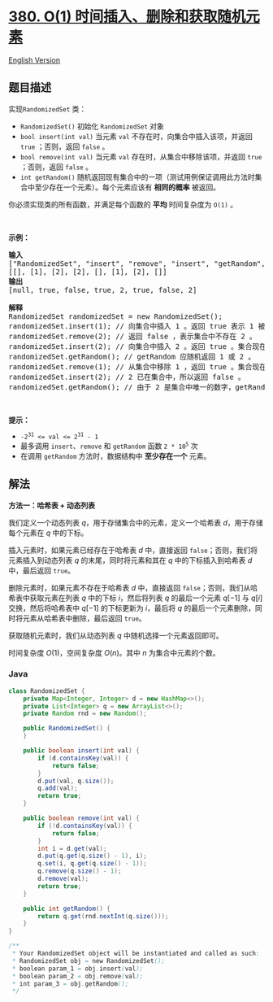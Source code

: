# [380. O(1) 时间插入、删除和获取随机元素](https://leetcode.cn/problems/insert-delete-getrandom-o1)

[English Version](/solution/0300-0399/0380.Insert%20Delete%20GetRandom%20O%281%29/README_EN.md)

## 题目描述

<p>实现<code>RandomizedSet</code> 类：</p>

<div class="original__bRMd">
<div>
<ul>
	<li><code>RandomizedSet()</code> 初始化 <code>RandomizedSet</code> 对象</li>
	<li><code>bool insert(int val)</code> 当元素 <code>val</code> 不存在时，向集合中插入该项，并返回 <code>true</code> ；否则，返回 <code>false</code> 。</li>
	<li><code>bool remove(int val)</code> 当元素 <code>val</code> 存在时，从集合中移除该项，并返回 <code>true</code> ；否则，返回 <code>false</code> 。</li>
	<li><code>int getRandom()</code> 随机返回现有集合中的一项（测试用例保证调用此方法时集合中至少存在一个元素）。每个元素应该有 <strong>相同的概率</strong> 被返回。</li>
</ul>

<p>你必须实现类的所有函数，并满足每个函数的 <strong>平均</strong> 时间复杂度为 <code>O(1)</code> 。</p>

<p>&nbsp;</p>

<p><strong>示例：</strong></p>

<pre>
<strong>输入</strong>
["RandomizedSet", "insert", "remove", "insert", "getRandom", "remove", "insert", "getRandom"]
[[], [1], [2], [2], [], [1], [2], []]
<strong>输出</strong>
[null, true, false, true, 2, true, false, 2]

<strong>解释</strong>
RandomizedSet randomizedSet = new RandomizedSet();
randomizedSet.insert(1); // 向集合中插入 1 。返回 true 表示 1 被成功地插入。
randomizedSet.remove(2); // 返回 false ，表示集合中不存在 2 。
randomizedSet.insert(2); // 向集合中插入 2 。返回 true 。集合现在包含 [1,2] 。
randomizedSet.getRandom(); // getRandom 应随机返回 1 或 2 。
randomizedSet.remove(1); // 从集合中移除 1 ，返回 true 。集合现在包含 [2] 。
randomizedSet.insert(2); // 2 已在集合中，所以返回 false 。
randomizedSet.getRandom(); // 由于 2 是集合中唯一的数字，getRandom 总是返回 2 。
</pre>

<p>&nbsp;</p>

<p><strong>提示：</strong></p>

<ul>
	<li><code>-2<sup>31</sup> &lt;= val &lt;= 2<sup>31</sup> - 1</code></li>
	<li>最多调用 <code>insert</code>、<code>remove</code> 和 <code>getRandom</code> 函数 <code>2 *&nbsp;</code><code>10<sup>5</sup></code> 次</li>
	<li>在调用 <code>getRandom</code> 方法时，数据结构中 <strong>至少存在一个</strong> 元素。</li>
</ul>
</div>
</div>

## 解法

**方法一：哈希表 + 动态列表**

我们定义一个动态列表 $q$，用于存储集合中的元素，定义一个哈希表 $d$，用于存储每个元素在 $q$ 中的下标。

插入元素时，如果元素已经存在于哈希表 $d$ 中，直接返回 `false`；否则，我们将元素插入到动态列表 $q$ 的末尾，同时将元素和其在 $q$ 中的下标插入到哈希表 $d$ 中，最后返回 `true`。

删除元素时，如果元素不存在于哈希表 $d$ 中，直接返回 `false`；否则，我们从哈希表中获取元素在列表 $q$ 中的下标 $i$，然后将列表 $q$ 的最后一个元素 $q[-1]$ 与 $q[i]$ 交换，然后将哈希表中 $q[-1]$ 的下标更新为 $i$，最后将 $q$ 的最后一个元素删除，同时将元素从哈希表中删除，最后返回 `true`。

获取随机元素时，我们从动态列表 $q$ 中随机选择一个元素返回即可。

时间复杂度 $O(1)$，空间复杂度 $O(n)$。其中 $n$ 为集合中元素的个数。

### **Java**

```java
class RandomizedSet {
    private Map<Integer, Integer> d = new HashMap<>();
    private List<Integer> q = new ArrayList<>();
    private Random rnd = new Random();

    public RandomizedSet() {
    }

    public boolean insert(int val) {
        if (d.containsKey(val)) {
            return false;
        }
        d.put(val, q.size());
        q.add(val);
        return true;
    }

    public boolean remove(int val) {
        if (!d.containsKey(val)) {
            return false;
        }
        int i = d.get(val);
        d.put(q.get(q.size() - 1), i);
        q.set(i, q.get(q.size() - 1));
        q.remove(q.size() - 1);
        d.remove(val);
        return true;
    }

    public int getRandom() {
        return q.get(rnd.nextInt(q.size()));
    }
}

/**
 * Your RandomizedSet object will be instantiated and called as such:
 * RandomizedSet obj = new RandomizedSet();
 * boolean param_1 = obj.insert(val);
 * boolean param_2 = obj.remove(val);
 * int param_3 = obj.getRandom();
 */
```
